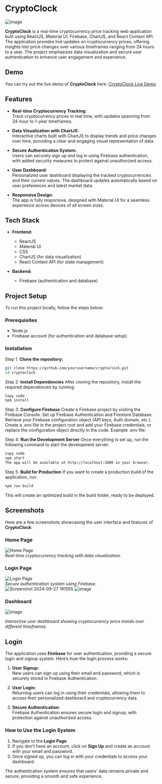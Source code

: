 # CryptoClock

![image](https://github.com/user-attachments/assets/a055ae71-e44d-4d70-8665-87dd6545f73e)

**CryptoClock** is a real-time cryptocurrency price tracking web application built using ReactJS, Material UI, Firebase, ChartJS, and React Context API. The application provides live updates on cryptocurrency prices, offering insights into price changes over various timeframes ranging from 24 hours to a year. The project emphasizes data visualization and secure user authentication to enhance user engagement and experience.

## Demo

You can try out the live demo of **CryptoClock** here:
[CryptoClock Live Demo](https://crypto-clock.netlify.app/)

## Features

- **Real-time Cryptocurrency Tracking:**  
  Track cryptocurrency prices in real time, with updates spanning from 24-hour to 1-year timeframes.

- **Data Visualization with ChartJS:**  
  Interactive charts built with ChartJS to display trends and price changes over time, providing a clear and engaging visual representation of data.

- **Secure Authentication System:**  
  Users can securely sign up and log in using Firebase authentication, with added security measures to protect against unauthorized access.

- **User Dashboard:**  
  Personalized user dashboard displaying the tracked cryptocurrencies and their current values. The dashboard updates automatically based on user preferences and latest market data.

- **Responsive Design:**  
  The app is fully responsive, designed with Material UI for a seamless experience across devices of all screen sizes.

## Tech Stack

- **Frontend:**
  - ReactJS
  - Material UI
  - CSS
  - ChartJS (for data visualization)
  - React Context API (for state management)

- **Backend:**
  - Firebase (authentication and database)

## Project Setup

To run this project locally, follow the steps below:

### Prerequisites

- Node.js
- Firebase account (for authentication and database setup)

### Installation

Step 1. **Clone the repository:**

   ```bash
   git clone https://github.com/yourusername/cryptoclock.git
   cd cryptoclock
  ```

Step 2: **Install Dependencies**
After cloning the repository, install the required dependencies by running:

  ```bash
  Copy code
  npm install
```

Step 3: **Configure Firebase**
Create a Firebase project by visiting the Firebase Console.
Set up Firebase Authentication and Firestore Database.
Retrieve your Firebase configuration object (API keys, Auth domain, etc.).
Create a .env file in the project root and add your Firebase credentials, or replace the configuration object directly in the code.
Example .env file:

Step 4: **Run the Development Server**
Once everything is set up, run the following command to start the development server:

  ```bash
  Copy code
  npm start
  The app will be available at http://localhost:3000 in your browser.
  ```

Step 5: **Build for Production**
If you want to create a production build of the application, run:

  ```bash
  npm run build
  ```

This will create an optimized build in the build folder, ready to be deployed.

## Screenshots
Here are a few screenshots showcasing the user interface and features of **CryptoClock**:

### Home Page
![Home Page]()  
_Real-time cryptocurrency tracking with data visualization._

### Login Page
![Login Page](./screenshots/login-page.png)  
_Secure authentication system using Firebase._
![Screenshot 2024-09-27 191555](https://github.com/user-attachments/assets/459c6a9e-8cba-470d-b2e0-19d4d1d909d3)
![image](https://github.com/user-attachments/assets/87354f34-660c-46a3-aecf-7e1d33a01ff2)

### Dashboard
![image](https://github.com/user-attachments/assets/aca3aaf9-a11f-4c6d-b859-e60eb5de1014)

_Interactive user dashboard showing cryptocurrency price trends over different timeframes._

## Login

The application uses **Firebase** for user authentication, providing a secure login and signup system. Here’s how the login process works:

1. **User Signup:**  
   New users can sign up using their email and password, which is securely stored in Firebase Authentication.

2. **User Login:**  
   Returning users can log in using their credentials, allowing them to access their personalized dashboard and cryptocurrency data.

3. **Secure Authentication:**  
   Firebase Authentication ensures secure login and signup, with protection against unauthorized access.

### How to Use the Login System

1. Navigate to the **Login Page**.
2. If you don’t have an account, click on **Sign Up** and create an account with your email and password.
3. Once signed up, you can log in with your credentials to access your dashboard.

The authentication system ensures that users' data remains private and secure, providing a smooth and safe experience.
